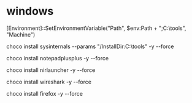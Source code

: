# windows

[Environment]::SetEnvironmentVariable("Path", $env:Path + ";C:\tools", "Machine")

choco install sysinternals --params "/InstallDir:C:\tools" -y --force

choco install notepadplusplus -y --force

choco install nirlauncher -y --force

choco install wireshark -y --force

choco install firefox -y --force
